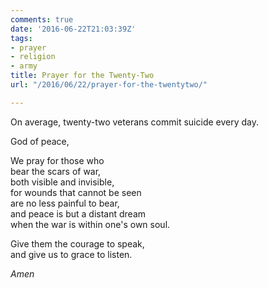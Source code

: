 ```yaml
---
comments: true
date: '2016-06-22T21:03:39Z'
tags:
- prayer
- religion
- army
title: Prayer for the Twenty-Two
url: "/2016/06/22/prayer-for-the-twentytwo/"

---
```

On average, twenty-two veterans commit suicide every day.

God of peace,

We pray for those who   
bear the scars of war,  
both visible and invisible,  
for wounds that cannot be seen  
are no less painful to bear,  
and peace is but a distant dream  
when the war is within one's own soul.

Give them the courage to speak,  
and give us to grace to listen.

*Amen*
